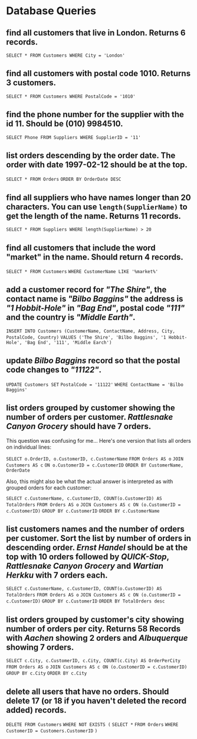 # Database Queries

## find all customers that live in London. Returns 6 records.

`SELECT * FROM Customers WHERE City = 'London'`

## find all customers with postal code 1010. Returns 3 customers.

`SELECT * FROM Customers WHERE PostalCode = '1010'`

## find the phone number for the supplier with the id 11. Should be (010) 9984510.

`SELECT Phone FROM Suppliers WHERE SupplierID = '11'`

## list orders descending by the order date. The order with date 1997-02-12 should be at the top.

`SELECT * FROM Orders`
`ORDER BY OrderDate DESC`

## find all suppliers who have names longer than 20 characters. You can use `length(SupplierName)` to get the length of the name. Returns 11 records.

`SELECT * FROM Suppliers WHERE length(SupplierName) > 20`

## find all customers that include the word "market" in the name. Should return 4 records.

`SELECT * FROM Customers`
`WHERE CustomerName LIKE '%market%'`

## add a customer record for _"The Shire"_, the contact name is _"Bilbo Baggins"_ the address is _"1 Hobbit-Hole"_ in _"Bag End"_, postal code _"111"_ and the country is _"Middle Earth"_.

`INSERT INTO Customers (CustomerName, ContactName, Address, City, PostalCode, Country)`
`VALUES ('The Shire', 'Bilbo Baggins', '1 Hobbit-Hole', 'Bag End', '111', 'Middle Earch')`

## update _Bilbo Baggins_ record so that the postal code changes to _"11122"_.

`UPDATE Customers SET`
`PostalCode = '11122'`
`WHERE ContactName = 'Bilbo Baggins'`

## list orders grouped by customer showing the number of orders per customer. _Rattlesnake Canyon Grocery_ should have 7 orders.

This question was confusing for me... Here's one version that lists all orders on individual lines:

`SELECT o.OrderID, o.CustomerID, c.CustomerName`
`FROM Orders AS o`
`JOIN Customers AS c`
`ON o.CustomerID = c.CustomerID`
`ORDER BY CustomerName, OrderDate`

Also, this might also be what the actual answer is interpreted as with grouped orders for each customer:

`SELECT c.CustomerName, c.CustomerID, COUNT(o.CustomerID) AS TotalOrders`
`FROM Orders AS o`
`JOIN Customers AS c ON (o.CustomerID = c.CustomerID)`
`GROUP BY c.CustomerID`
`ORDER BY c.CustomerName`

## list customers names and the number of orders per customer. Sort the list by number of orders in descending order. _Ernst Handel_ should be at the top with 10 orders followed by _QUICK-Stop_, _Rattlesnake Canyon Grocery_ and _Wartian Herkku_ with 7 orders each.

`SELECT c.CustomerName, c.CustomerID, COUNT(o.CustomerID) AS TotalOrders`
`FROM Orders AS o`
`JOIN Customers AS c ON (o.CustomerID = c.CustomerID)`
`GROUP BY c.CustomerID`
`ORDER BY TotalOrders desc`

## list orders grouped by customer's city showing number of orders per city. Returns 58 Records with _Aachen_ showing 2 orders and _Albuquerque_ showing 7 orders.

`SELECT c.City, c.CustomerID, c.City, COUNT(c.City) AS OrderPerCity`
`FROM Orders AS o`
`JOIN Customers AS c ON (o.CustomerID = c.CustomerID)`
`GROUP BY c.City`
`ORDER BY c.City`

## delete all users that have no orders. Should delete 17 (or 18 if you haven't deleted the record added) records.

`DELETE FROM Customers`
`WHERE NOT EXISTS (`
`SELECT *`
`FROM Orders`
`WHERE CustomerID = Customers.CustomerID`
`)`
